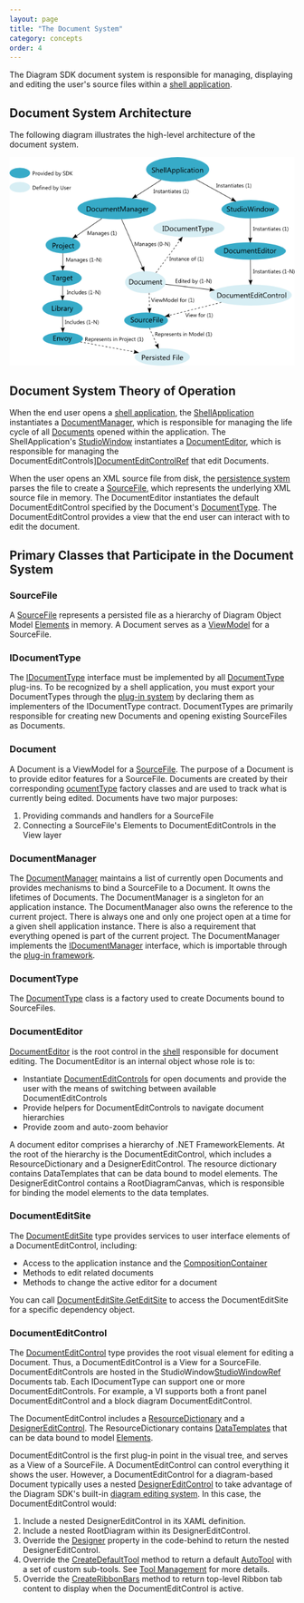 ```yaml
---
layout: page
title: "The Document System"
category: concepts
order: 4
---
```


The Diagram SDK document system is responsible for managing, displaying and editing the user's source files within a [shell application][Shell].

## Document System Architecture

The following diagram illustrates the high-level architecture of the document system.

![DocSystemRelationships]

## Document System Theory of Operation

When the end user opens a [shell application][Shell], the [ShellApplication][ShellApplicationRef] instantiates a [DocumentManager][DocumentManagerRef], which is responsible for managing the life cycle of all [Documents][DocumentsRef] opened within the application. The ShellApplication's [StudioWindow][StudioWindowRef] instantiates a [DocumentEditor][DocumentEditorRef], which is responsible for managing the DocumentEditControls][DocumentEditControlRef] that edit Documents.

When the user opens an XML source file from disk, the [persistence system][PersistenceSystem] parses the file to create a [SourceFile][SourceFileRef], which represents the underlying XML source file in memory. The DocumentEditor instantiates the default DocumentEditControl specified by the Document's [DocumentType][DocumentTypeRef]. The DocumentEditControl provides a view that the end user can interact with to edit the document.

## Primary Classes that Participate in the Document System

### SourceFile

A [SourceFile][SourceFileRef] represents a persisted file as a hierarchy of Diagram Object Model [Elements][ElementsRef] in memory. A Document serves as a [ViewModel][MVVM] for a SourceFile.

### IDocumentType

The [IDocumentType][IDocumentTypeRef] interface must be implemented by all [DocumentType][DocumentTypeRef] plug-ins. To be recognized by a shell application, you must export your DocumentTypes through the [plug-in system][Plugins] by declaring them as implementers of the IDocumentType contract. DocumentTypes are primarily responsible for creating new Documents and opening existing SourceFiles as Documents.

### Document

A Document is a ViewModel for a [SourceFile][SourceFileRef]. The purpose of a Document is to provide editor features for a SourceFile. Documents are created by their corresponding [ocumentType][DocumentTypeRef] factory classes and are used to track what is currently being edited. Documents have two major purposes:

1. Providing commands and handlers for a SourceFile
2. Connecting a SourceFile's Elements to DocumentEditControls in the View layer

### DocumentManager

The [DocumentManager][DocumentManagerRef] maintains a list of currently open Documents and provides mechanisms to bind a SourceFile to a Document. It owns the lifetimes of Documents. The DocumentManager is a singleton for an application instance. The DocumentManager also owns the reference to the current project. There is always one and only one project open at a time for a given shell application instance. There is also a requirement that everything opened is part of the current project. The DocumentManager implements the [IDocumentManager][IDocumentManagerRef] interface, which is importable through the [plug-in framework][Plugins].

### DocumentType

The [DocumentType][DocumentTypeRef] class is a factory used to create Documents bound to SourceFiles.

### DocumentEditor

[DocumentEditor][DocumentEditorRef] is the root control in the [shell][Shell] responsible for document editing. The DocumentEditor is an internal object whose role is to:

* Instantiate [DocumentEditControls][DocumentEditControlRef] for open documents and provide the user with the means of switching between available DocumentEditControls
* Provide helpers for DocumentEditControls to navigate document hierarchies
* Provide zoom and auto-zoom behavior

A document editor comprises a hierarchy of .NET FrameworkElements. At the root of the hierarchy is the DocumentEditControl, which includes a ResourceDictionary and a DesignerEditControl. The resource dictionary contains DataTemplates that can be data bound to model elements. The DesignerEditControl contains a RootDiagramCanvas, which is responsible for binding the model elements to the data templates.

### DocumentEditSite

The [DocumentEditSite][DocumentEditSiteRef] type provides services to user interface elements of a DocumentEditControl, including:

* Access to the application instance and the [CompositionContainer][CompositionContainerRef]
* Methods to edit related documents
* Methods to change the active editor for a document

You can call [DocumentEditSite.GetEditSite][GetEditSiteRef] to access the DocumentEditSite for a specific dependency object.

### DocumentEditControl

The [DocumentEditControl][DocumentEditControlRef] type provides the root visual element for editing a Document. Thus, a DocumentEditControl is a View for a SourceFile. DocumentEditControls are hosted in the StudioWindow[StudioWindowRef] Documents tab. Each IDocumentType can support one or more DocumentEditControls. For example, a VI supports both a front panel DocumentEditControl and a block diagram DocumentEditControl.

The DocumentEditControl includes a [ResourceDictionary][MSDN_ResourceDictionary] and a [DesignerEditControl][DesignerEditControlRef]. The ResourceDictionary contains [DataTemplates][MSDN_DataTemplates] that can be data bound to model [Elements][ElementsRef].

DocumentEditControl is the first plug-in point in the visual tree, and serves as a View of a SourceFile. A DocumentEditControl can control everything it shows the user. However, a DocumentEditControl for a diagram-based Document typically uses a nested [DesignerEditControl][DesignerEditControlRef] to take advantage of the Diagram SDK's built-in [diagram editing system][DiagramEditingSystem]. In this case, the DocumentEditControl would:

1. Include a nested DesignerEditControl in its XAML definition.
2. Include a nested RootDiagram within its DesignerEditControl.
3. Override the [Designer][DesignerRef] property in the code-behind to return the nested DesignerEditControl.
4. Override the [CreateDefaultTool][CreateDefaultToolRef] method to return a default [AutoTool][AutoToolRef] with a set of custom sub-tools. See [Tool Management][ToolManagement] for more details.
5. Override the [CreateRibbonBars][CreateRibbonBarsRef] method to return top-level Ribbon tab content to display when the DocumentEditControl is active.

[DiagramEditingSystem]: ..\InProgress.html
[MVVM]: ..\InProgress.html
[PersistenceSystem]: ..\InProgress.html
[Plugins]: ..\plugin-system\plugins.html
[Shell]: ..\shell\shell.html
[ToolManagement]: ..\InProgress

[AutoToolRef]: http://xgen.amer.corp.natinst.com/DiagramSDK/html/T_NationalInstruments_SourceModel_Designer_AutoTool.htm
[CompositionContainerRef]: http://msdn.microsoft.com/en-us/library/system.componentmodel.composition.hosting.compositioncontainer.aspx
[CreateDefaultToolRef]: http://xgen.amer.corp.natinst.com/DiagramSDK/html/M_NationalInstruments_SourceModel_Shell_DocumentEditControl_CreateDefaultTool.htm
[CreateRibbonBarsRef]: http://xgen.amer.corp.natinst.com/DiagramSDK/html/M_NationalInstruments_SourceModel_Shell_DocumentEditControl_CreateRibbonBars.htm
[DesignerRef]: http://xgen.amer.corp.natinst.com/DiagramSDK/html/P_NationalInstruments_SourceModel_Shell_DocumentEditControl_Designer.htm
[DesignerEditControlRef]: http://xgen.amer.corp.natinst.com/DiagramSDK/html/T_NationalInstruments_SourceModel_Designer_DesignerEditControl.htm
[DocumentEditControlRef]: http://xgen.amer.corp.natinst.com/DiagramSDK/html/T_NationalInstruments_SourceModel_Shell_DocumentEditControl.htm
[DocumentEditSiteRef]: http://xgen.amer.corp.natinst.com/DiagramSDK/html/T_NationalInstruments_SourceModel_Shell_DocumentEditSite.htm
[DocumentEditorRef]: http://xgen.amer.corp.natinst.com/DiagramSDK/html/T_NationalInstruments_Shell_DocumentEditor.htm
[DocumentManagerRef]: http://xgen.amer.corp.natinst.com/DiagramSDK/html/T_NationalInstruments_Shell_DocumentManager.htm
[DocumentTypeRef]: http://xgen.amer.corp.natinst.com/DiagramSDK/html/T_NationalInstruments_SourceModel_Shell_DocumentType_1.htm
[DocumentsRef]: http://xgen.amer.corp.natinst.com/DiagramSDK/html/T_NationalInstruments_SourceModel_Shell_Document.htm
[ElementsRef]: http://xgen.amer.corp.natinst.com/DiagramSDK/html/T_NationalInstruments_SourceModel_Modeling_Element.htm
[GetEditSiteRef]: http://xgen.amer.corp.natinst.com/DiagramSDK/html/M_NationalInstruments_SourceModel_Shell_DocumentEditSite_GetEditSite.htm
[IDocumentManagerRef]: http://xgen.amer.corp.natinst.com/DiagramSDK/html/T_NationalInstruments_SourceModel_Shell_DocumentType_1.htm
[IDocumentTypeRef]: http://xgen.amer.corp.natinst.com/DiagramSDK/html/T_NationalInstruments_SourceModel_Shell_IDocumentType.htm
[ShellApplicationRef]: http://xgen.amer.corp.natinst.com/DiagramSDK/html/T_NationalInstruments_Shell_Restricted_ShellApplication.htm
[SourceFileRef]: http://xgen.amer.corp.natinst.com/DiagramSDK/html/T_NationalInstruments_SourceModel_Modeling_SourceFile.htm	
[StudioWindowRef]: http://xgen.amer.corp.natinst.com/DiagramSDK/html/T_NationalInstruments_Shell_StudioWindow.htm

[MSDN_DataTemplates]: http://msdn.microsoft.com/en-us/library/system.windows.datatemplate.aspx
[MSDN_ResourceDictionary]: http://msdn.microsoft.com/en-us/library/system.windows.resourcedictionary.aspx

[DocSystemRelationships]: DocSystemRelationships.png
